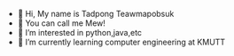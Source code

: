 - 👋 Hi, My name is Tadpong Teawmapobsuk
- 🪸 You can call me Mew!
- 👀 I’m interested in python,java,etc
- 🌱 I’m currently learning computer engineering at KMUTT

